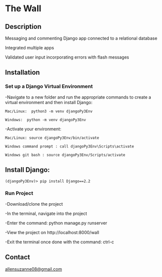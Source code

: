 # The Wall

## Description

Messaging and commenting Django app connected to a relational database

Integrated multiple apps

Validated user input incorporating errors with flash messages

## Installation

### Set up a Django Virtual Environment

-Navigate to a new folder and run the appropriate commands to create a virtual environment and then install Django:

    Mac/Linux:  python3 -m venv djangoPy3Env 

    Windows:  python -m venv djangoPy3Env


-Activate your environment:


    Mac/Linux: source djangoPy3Env/bin/activate                         

    Windows command prompt : call djangoPy3Env\Scripts\activate       

    Windows git bash : source djangoPy3Env/Scripts/activate         


## Install Django:

    (djangoPy3Env)> pip install Django==2.2

### Run Project
-Download/clone the project

-In the terminal, navigate into the project

-Enter the command: python manage.py runserver

-View the project on http://localhost:8000/wall

-Exit the terminal once done with the command: ctrl-c


## Contact
allensuzanne08@gmail.com
